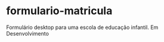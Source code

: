# formulario-matricula
Formulário desktop para uma escola de educação infantil. 
Em Desenvolvimento
